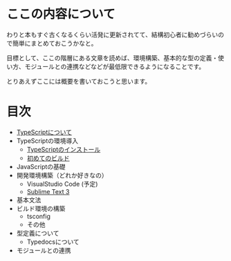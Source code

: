 # ここの内容について

わりと本もすぐ古くなるくらい活発に更新されてて、結構初心者に勧めづらいので簡単にまとめておこうかなと。

目標として、ここの階層にある文章を読めば、環境構築、基本的な型の定義・使い方、モジュールとの連携などなどが最低限できるようになることです。

とりあえずここには概要を書いておこうと思います。

# 目次

* [TypeScriptについて](./0/README.md)
* TypeScriptの環境導入
    * [TypeScriptのインストール](./1/README.md)
    * [初めてのビルド](./1/Hello.md)
* JavaScriptの基礎
* 開発環境構築（どれか好きなの）
    * VisualStudio Code (予定)
    * [Sublime Text 3](../../../Editor/SublimeText/TypeScript.md)
* 基本文法
* ビルド環境の構築
    * tsconfig
    * その他
* 型定義について
    * Typedocsについて
* モジュールとの連携



